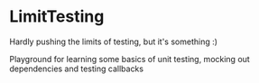 # LimitTesting
Hardly pushing the limits of testing, but it's something :) 

Playground for learning some basics of unit testing, mocking out dependencies and testing callbacks
